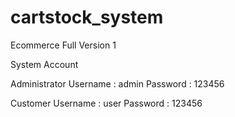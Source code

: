 # cartstock_system
Ecommerce Full Version 1

System Account

Administrator
Username : admin 
Password : 123456

Customer 
Username : user 
Password : 123456
